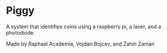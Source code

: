# Piggy
A system that identifies coins using a raspberry pi, a laser, and a photodiode.

Made by Raphael Academia, Vojdan Bojcev, and Zahin Zaman
